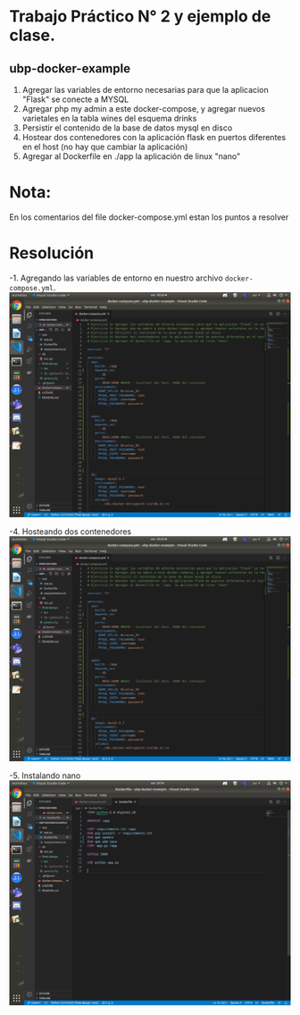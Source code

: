 # Trabajo Práctico N° 2 y ejemplo de clase.
## ubp-docker-example


1. Agregar las variables de entorno necesarias para que la aplicacion "Flask" se conecte a MYSQL  
2. Agregar php my admin a este docker-compose, y agregar nuevos varietales en la tabla wines del esquema drinks  
3. Persistir el contenido de la base de datos mysql en disco  
4. Hostear dos contenedores con la aplicación flask en puertos diferentes en el host (no hay que cambiar la aplicación)  
5. Agregar al Dockerfile en ./app  la aplicación de linux "nano"


# Nota:
En los comentarios del file docker-compose.yml estan los puntos a resolver


# Resolución
-1. Agregando las variables de entorno en nuestro archivo ```docker-compose.yml```.  
![Foto1](images/1.png)  

-4. Hosteando dos contenedores  
![Foto1](images/1.png)  

-5. Instalando nano  
![Foto4](images/4.png)  
